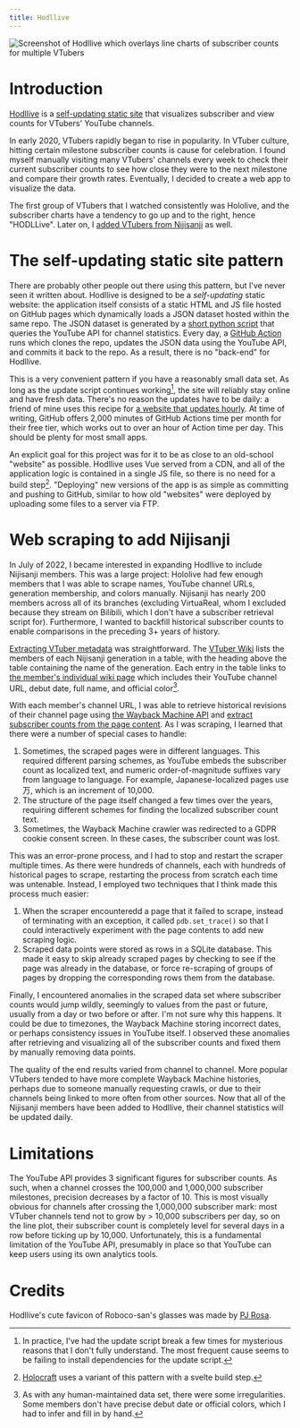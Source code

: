 ```yaml
---
title: Hodllive
---
```


<img src="/posts/hodllive.png" alt="Screenshot of Hodllive which overlays line charts of subscriber counts for multiple VTubers" />

# Introduction

[Hodllive](https://www.speculative.tech/hodllive/) is a
[self-updating static site](#the-self-updating-static-site-pattern) that visualizes subscriber and
view counts for VTubers' YouTube channels.

In early 2020, VTubers rapidly began to rise in popularity. In VTuber culture, hitting certain
milestone subscriber counts is cause for celebration. I found myself manually visiting many VTubers'
channels every week to check their current subscriber counts to see how close they were to the next
milestone and compare their growth rates. Eventually, I decided to create a web app to visualize the
data.

The first group of VTubers that I watched consistently was Hololive, and the subscriber charts have
a tendency to go up and to the right, hence "HODLLive". Later on, I
[added VTubers from Nijisanji](#web-scraping-to-add-nijisanji) as well.

# The self-updating static site pattern

There are probably other people out there using this pattern, but I've never seen it written about.
Hodllive is designed to be a _self-updating_ static website: the application itself consists of a
static HTML and JS file hosted on GitHub pages which dynamically loads a JSON dataset hosted within
the same repo. The JSON dataset is generated by a
[short python script](https://github.com/Speculative/hodllive/blob/master/hodllive.py) that queries
the YouTube API for channel statistics. Every day, a
[GitHub Action](https://github.com/Speculative/hodllive/blob/master/.github/workflows/update_data.yml)
runs which clones the repo, updates the JSON data using the YouTube API, and commits it back to the
repo. As a result, there is no "back-end" for Hodllive.

This is a very convenient pattern if you have a reasonably small data set. As long as the update
script continues working[^1], the site will reliably stay online and have fresh data. There's no
reason the updates have to be daily: a friend of mine uses this recipe for
[a website that updates hourly](https://github.com/Lego6245/hundoLeaderboard). At time of writing,
GitHub offers 2,000 minutes of GitHub Actions time per month for their free tier, which works out to
over an hour of Action time per day. This should be plenty for most small apps.

An explicit goal for this project was for it to be as close to an old-school "website" as possible.
Hodllive uses Vue served from a CDN, and all of the application logic is contained in a single JS
file, so there is no need for a build step[^2]. "Deploying" new versions of the app is as simple as
committing and pushing to GitHub, similar to how old "websites" were deployed by uploading some
files to a server via FTP.

[^1]:
    In practice, I've had the update script break a few times for mysterious reasons that I don't
    fully understand. The most frequent cause seems to be failing to install dependencies for the
    update script.

[^2]: [Holocraft](/posts/holocraft) uses a variant of this pattern with a svelte build step.

# Web scraping to add Nijisanji

In July of 2022, I became interested in expanding Hodllive to include Nijisanji members. This was a
large project: Hololive had few enough members that I was able to scrape names, YouTube channel
URLs, generation membership, and colors manually. Nijisanji has nearly 200 members across all of its
branches (excluding VirtuaReal, whom I excluded because they stream on Bilibili, which I don't have
a subscriber retrieval script for). Furthermore, I wanted to backfill historical subscriber counts
to enable comparisons in the preceding 3+ years of history.

[Extracting VTuber metadata](https://github.com/Speculative/hodllive/blob/master/scripts/wiki_member_info.py)
was straightforward. The
[VTuber Wiki](<https://virtualyoutuber.fandom.com/wiki/NIJISANJI_(main_branch)#First_Generation>)
lists the members of each Nijisanji generation in a table, with the heading above the table
containing the name of the generation. Each entry in the table links to
[the member's individual wiki page](https://virtualyoutuber.fandom.com/wiki/Tsukino_Mito) which
includes their YouTube channel URL, debut date, full name, and official color[^3].

With each member's channel URL, I was able to retrieve historical revisions of their channel page
using [the Wayback Machine API](https://pypi.org/project/waybackpy/) and
[extract subscriber counts from the page content](https://github.com/Speculative/hodllive/blob/master/scripts/wayback_subs.py).
As I was scraping, I learned that there were a number of special cases to handle:

1. Sometimes, the scraped pages were in different languages. This required different parsing
   schemes, as YouTube embeds the subscriber count as localized text, and numeric order-of-magnitude
   suffixes vary from language to language. For example, Japanese-localized pages use 万, which is
   an increment of 10,000.
2. The structure of the page itself changed a few times over the years, requiring different schemes
   for finding the localized subscriber count text.
3. Sometimes, the Wayback Machine crawler was redirected to a GDPR cookie consent screen. In these
   cases, the subscriber count was lost.

This was an error-prone process, and I had to stop and restart the scraper multiple times. As there
were hundreds of channels, each with hundreds of historical pages to scrape, restarting the process
from scratch each time was untenable. Instead, I employed two techniques that I think made this
process much easier:

1. When the scraper encounteredd a page that it failed to scrape, instead of terminating with an
   exception, it called `pdb.set_trace()` so that I could interactively experiment with the page
   contents to add new scraping logic.
2. Scraped data points were stored as rows in a SQLite database. This made it easy to skip already
   scraped pages by checking to see if the page was already in the database, or force re-scraping of
   groups of pages by dropping the corresponding rows them from the database.

Finally, I encountered anomalies in the scraped data set where subscriber counts would jump wildly,
seemingly to values from the past or future, usually from a day or two before or after. I'm not sure
why this happens. It could be due to timezones, the Wayback Machine storing incorrect dates, or
perhaps consistency issues in YouTube itself. I observed these anomalies after retrieving and
visualizing all of the subscriber counts and fixed them by manually removing data points.

The quality of the end results varied from channel to channel. More popular VTubers tended to have
more complete Wayback Machine histories, perhaps due to someone manually requesting crawls, or due
to their channels being linked to more often from other sources. Now that all of the Nijisanji
members have been added to Hodllive, their channel statistics will be updated daily.

[^3]:
    As with any human-maintained data set, there were some irregularities. Some members don't have
    precise debut date or official colors, which I had to infer and fill in by hand.

# Limitations

The YouTube API provides 3 significant figures for subscriber counts. As such, when a channel
crosses the 100,000 and 1,000,000 subscriber milestones, precision decreases by a factor of 10. This
is most visually obvious for channels after crossing the 1,000,000 subscriber mark: most VTuber
channels tend not to grow by > 10,000 subscribers per day, so on the line plot, their subscriber
count is completely level for several days in a row before ticking up by 10,000. Unfortunately, this
is a fundamental limitation of the YouTube API, presumably in place so that YouTube can keep users
using its own analytics tools.

# Credits

Hodllive's cute favicon of Roboco-san's glasses was made by [PJ Rosa](https://pj.codes/).
